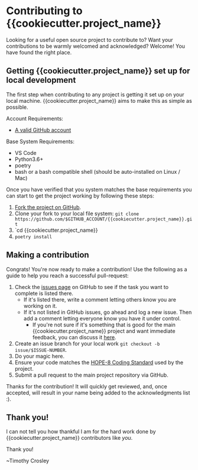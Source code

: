 Contributing to {{cookiecutter.project_name}}
========

Looking for a useful open source project to contribute to?
Want your contributions to be warmly welcomed and acknowledged?
Welcome! You have found the right place.

## Getting {{cookiecutter.project_name}} set up for local development
The first step when contributing to any project is getting it set up on your local machine. {{cookiecutter.project_name}} aims to make this as simple as possible.

Account Requirements:

- [A valid GitHub account](https://github.com/join)

Base System Requirements:

- VS Code
- Python3.6+
- poetry
- bash or a bash compatible shell (should be auto-installed on Linux / Mac)

Once you have verified that you system matches the base requirements you can start to get the project working by following these steps:

1. [Fork the project on GitHub](https://github.com/{{cookiecutter.github_username}}/{{cookiecutter.project_name}}/fork).
2. Clone your fork to your local file system:
    `git clone https://github.com/$GITHUB_ACCOUNT/{{cookiecutter.project_name}}.git`
3. `cd {{cookiecutter.project_name}}
4. `poetry install`

## Making a contribution
Congrats! You're now ready to make a contribution! Use the following as a guide to help you reach a successful pull-request:

1. Check the [issues page](https://github.com/{{cookiecutter.github_username}}/{{cookiecutter.project_name}}/issues) on GitHub to see if the task you want to complete is listed there.
    - If it's listed there, write a comment letting others know you are working on it.
    - If it's not listed in GitHub issues, go ahead and log a new issue. Then add a comment letting everyone know you have it under control.
        - If you're not sure if it's something that is good for the main {{cookiecutter.project_name}} project and want immediate feedback, you can discuss it [here](https://gitter.im/{{cookiecutter.github_username}}/{{cookiecutter.project_name}}).
2. Create an issue branch for your local work `git checkout -b issue/$ISSUE-NUMBER`.
3. Do your magic here.
4. Ensure your code matches the [HOPE-8 Coding Standard](https://github.com/hugapi/HOPE/blob/master/all/HOPE-8--Style-Guide-for-Hug-Code.md#hope-8----style-guide-for-hug-code) used by the project.
5. Submit a pull request to the main project repository via GitHub.

Thanks for the contribution! It will quickly get reviewed, and, once accepted, will result in your name being added to the acknowledgments list :).

## Thank you!
I can not tell you how thankful I am for the hard work done by {{cookiecutter.project_name}} contributors like *you*.

Thank you!

~Timothy Crosley

